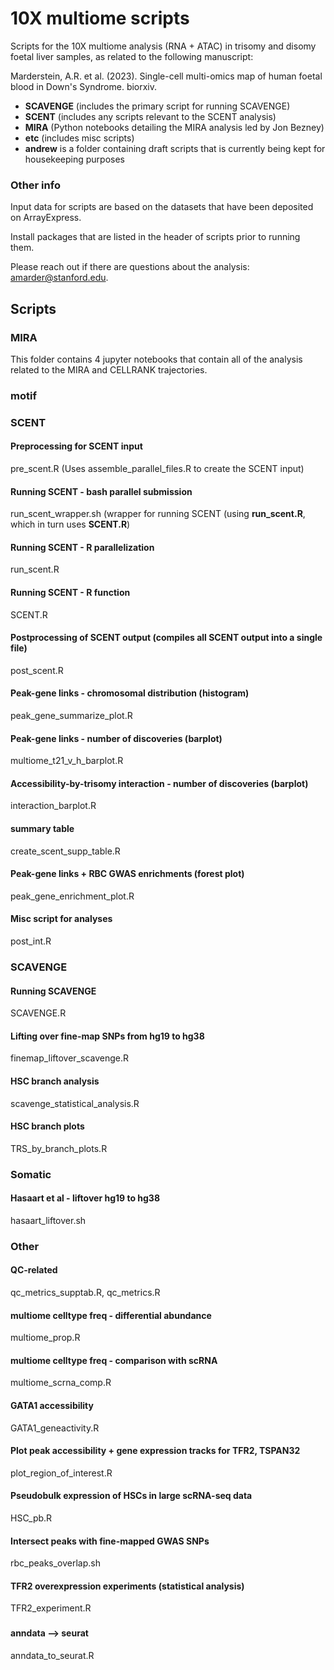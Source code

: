 # 10X multiome scripts

Scripts for the 10X multiome analysis (RNA + ATAC) in trisomy and disomy foetal liver samples, as related to the following manuscript:

Marderstein, A.R. et al. (2023). Single-cell multi-omics map of human foetal blood in Down's Syndrome. biorxiv.

- **SCAVENGE** (includes the primary script for running SCAVENGE)
- **SCENT** (includes any scripts relevant to the SCENT analysis)
- **MIRA** (Python notebooks detailing the MIRA analysis led by Jon Bezney)
- **etc** (includes misc scripts)
- **andrew** is a folder containing draft scripts that is currently being kept for housekeeping purposes

### Other info

Input data for scripts are based on the datasets that have been deposited on ArrayExpress.

Install packages that are listed in the header of scripts prior to running them.

Please reach out if there are questions about the analysis: amarder@stanford.edu.

## Scripts



### MIRA

This folder contains 4 jupyter notebooks that contain all of the analysis related to the MIRA and CELLRANK trajectories.




### motif




### SCENT

#### Preprocessing for SCENT input
pre_scent.R (Uses assemble_parallel_files.R to create the SCENT input)

#### Running SCENT - bash parallel submission
run_scent_wrapper.sh (wrapper for running SCENT (using **run_scent.R**, which in turn uses **SCENT.R**)

#### Running SCENT - R parallelization
run_scent.R

#### Running SCENT - R function
SCENT.R

#### Postprocessing of SCENT output (compiles all SCENT output into a single file)
post_scent.R

#### Peak-gene links - chromosomal distribution (histogram)
peak_gene_summarize_plot.R

#### Peak-gene links - number of discoveries (barplot)
multiome_t21_v_h_barplot.R

#### Accessibility-by-trisomy interaction - number of discoveries (barplot)
interaction_barplot.R

#### summary table
create_scent_supp_table.R

#### Peak-gene links + RBC GWAS enrichments (forest plot)
peak_gene_enrichment_plot.R

#### Misc script for analyses
post_int.R





### SCAVENGE

#### Running SCAVENGE
SCAVENGE.R

#### Lifting over fine-map SNPs from hg19 to hg38
finemap_liftover_scavenge.R

#### HSC branch analysis
scavenge_statistical_analysis.R

#### HSC branch plots
TRS_by_branch_plots.R



### Somatic

#### Hasaart et al - liftover hg19 to hg38
hasaart_liftover.sh




### Other

#### QC-related
qc_metrics_supptab.R, qc_metrics.R
#### multiome celltype freq - differential abundance
multiome_prop.R

#### multiome celltype freq - comparison with scRNA
multiome_scrna_comp.R

#### GATA1 accessibility
GATA1_geneactivity.R

#### Plot peak accessibility + gene expression tracks for TFR2, TSPAN32
plot_region_of_interest.R

#### Pseudobulk expression of HSCs in large scRNA-seq data
HSC_pb.R

#### Intersect peaks with fine-mapped GWAS SNPs
rbc_peaks_overlap.sh

#### TFR2 overexpression experiments (statistical analysis)
TFR2_experiment.R



### 

#### anndata --> seurat
anndata_to_seurat.R
